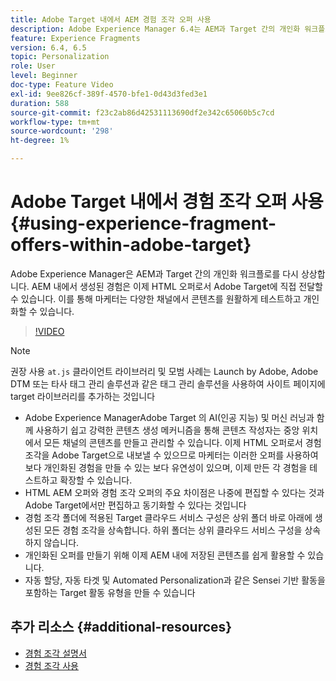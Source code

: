 ```yaml
---
title: Adobe Target 내에서 AEM 경험 조각 오퍼 사용
description: Adobe Experience Manager 6.4는 AEM과 Target 간의 개인화 워크플로를 다시 상상합니다. AEM 내에서 생성된 경험은 이제 HTML 오퍼로서 Adobe Target에 직접 전달할 수 있습니다. 이를 통해 마케터는 다양한 채널에서 콘텐츠를 원활하게 테스트하고 개인화할 수 있습니다.
feature: Experience Fragments
version: 6.4, 6.5
topic: Personalization
role: User
level: Beginner
doc-type: Feature Video
exl-id: 9ee826cf-389f-4570-bfe1-0d43d3fed3e1
duration: 588
source-git-commit: f23c2ab86d42531113690df2e342c65060b5c7cd
workflow-type: tm+mt
source-wordcount: '298'
ht-degree: 1%

---
```


# Adobe Target 내에서 경험 조각 오퍼 사용{#using-experience-fragment-offers-within-adobe-target}

Adobe Experience Manager은 AEM과 Target 간의 개인화 워크플로를 다시 상상합니다. AEM 내에서 생성된 경험은 이제 HTML 오퍼로서 Adobe Target에 직접 전달할 수 있습니다. 이를 통해 마케터는 다양한 채널에서 콘텐츠를 원활하게 테스트하고 개인화할 수 있습니다.

>[!VIDEO](https://video.tv.adobe.com/v/22383?quality=12&learn=on)

>[!NOTE]
>
>권장 사용 `at.js` 클라이언트 라이브러리 및 모범 사례는 Launch by Adobe, Adobe DTM 또는 타사 태그 관리 솔루션과 같은 태그 관리 솔루션을 사용하여 사이트 페이지에 target 라이브러리를 추가하는 것입니다


* Adobe Experience ManagerAdobe Target 의 AI(인공 지능) 및 머신 러닝과 함께 사용하기 쉽고 강력한 콘텐츠 생성 메커니즘을 통해 콘텐츠 작성자는 중앙 위치에서 모든 채널의 콘텐츠를 만들고 관리할 수 있습니다. 이제 HTML 오퍼로서 경험 조각을 Adobe Target으로 내보낼 수 있으므로 마케터는 이러한 오퍼를 사용하여 보다 개인화된 경험을 만들 수 있는 보다 유연성이 있으며, 이제 만든 각 경험을 테스트하고 확장할 수 있습니다.
* HTML AEM 오퍼와 경험 조각 오퍼의 주요 차이점은 나중에 편집할 수 있다는 것과 Adobe Target에서만 편집하고 동기화할 수 있다는 것입니다
* 경험 조각 폴더에 적용된 Target 클라우드 서비스 구성은 상위 폴더 바로 아래에 생성된 모든 경험 조각을 상속합니다. 하위 폴더는 상위 클라우드 서비스 구성을 상속하지 않습니다.
* 개인화된 오퍼를 만들기 위해 이제 AEM 내에 저장된 콘텐츠를 쉽게 활용할 수 있습니다.
* 자동 할당, 자동 타겟 및 Automated Personalization과 같은 Sensei 기반 활동을 포함하는 Target 활동 유형을 만들 수 있습니다

## 추가 리소스 {#additional-resources}

* [경험 조각 설명서](https://experienceleague.adobe.com/docs/experience-manager-65/authoring/authoring/experience-fragments.html)
* [경험 조각 사용](/help/sites/experience-fragments/experience-fragments-feature-video-use.md)
